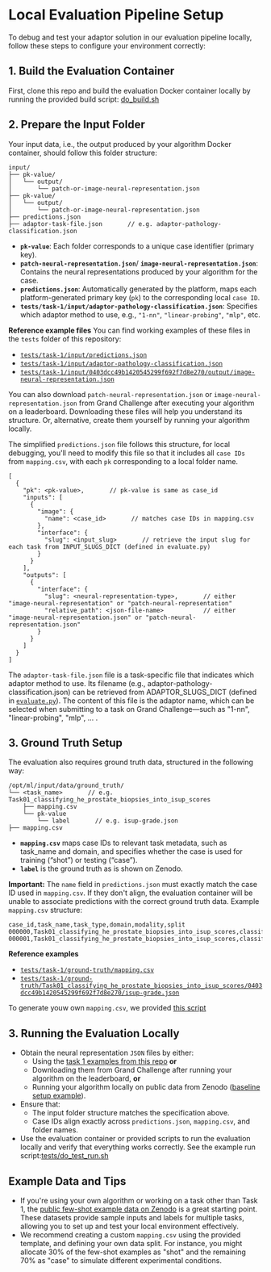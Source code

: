 # Local Evaluation Pipeline Setup
To debug and test your adaptor solution in our evaluation pipeline locally, follow these steps to configure your environment correctly:

## 1. Build the Evaluation Container
First, clone this repo and build the evaluation Docker container locally by running the provided build script:
[do\_build.sh](https://github.com/DIAGNijmegen/unicorn_eval/blob/add-local-debugging/tests/do_build.sh)

## 2. Prepare the Input Folder
Your input data, i.e., the output produced by your algorithm Docker container, should follow this folder structure:

```
input/
├── pk-value/
│   └── output/
│       └── patch-or-image-neural-representation.json
├── pk-value/
│   └── output/
│       └── patch-or-image-neural-representation.json
├── predictions.json
├── adaptor-task-file.json       // e.g. adaptor-pathology-classification.json
```
* **`pk-value`**: Each folder corresponds to a unique case identifier (primary key).
* **`patch-neural-representation.json`**/ **`image-neural-representation.json`**: Contains the neural representations produced by your algorithm for the case.
* **`predictions.json`**: Automatically generated by the platform, maps each platform-generated primary key (`pk`) to the corresponding local `case ID`.
* **`tests/task-1/input/adaptor-pathology-classification.json`**: Specifies which adaptor method to use, e.g., `"1-nn"`, `"linear-probing"`, `"mlp"`, etc.

**Reference example files**
You can find working examples of these files in the `tests` folder of this repository:
* [`tests/task-1/input/predictions.json`](tests/task-1/input/predictions.json)
* [`tests/task-1/input/adaptor-pathology-classification.json`](tests/task-1/input/adaptor-pathology-classification.json)
* [`tests/task-1/input/0403dcc49b1420545299f692f7d8e270/output/image-neural-representation.json`](tests/task-1/input/0403dcc49b1420545299f692f7d8e270/output/image-neural-representation.json)

You can also download `patch-neural-representation.json` or `image-neural-representation.json` from Grand Challenge after executing your algorithm on a leaderboard. Downloading these files will help you understand its structure. Or, alternative, create them yourself by running your algorithm locally.

The simplified `predictions.json` file follows this structure, for local debugging, you'll need to modify this file so that it includes all `case IDs` from `mapping.csv`, with each `pk` corresponding to a local folder name.
```
[
  {
    "pk": <pk-value>,       // pk-value is same as case_id
    "inputs": [
      {
        "image": {
          "name": <case_id>       // matches case IDs in mapping.csv
        },
        "interface": {
          "slug": <input_slug>       // retrieve the input slug for each task from INPUT_SLUGS_DICT (defined in evaluate.py)
        }
      }
    ],
    "outputs": [
      {
        "interface": {
          "slug": <neural-representation-type>,       // either "image-neural-representation" or "patch-neural-representation"
          "relative_path": <json-file-name>           // either "image-neural-representation.json" or "patch-neural-representation.json"
        }
      }
    ]
  }
]
```

The `adaptor-task-file.json` file is a task-specific file that indicates which adaptor method to use. Its filename (e.g., adaptor-pathology-classification.json) can be retrieved from ADAPTOR_SLUGS_DICT (defined in [`evaluate.py`](src/unicorn_eval/evaluate.py)). The content of this file is the adaptor name, which can be selected when submitting to a task on Grand Challenge—such as "1-nn", "linear-probing", "mlp", ... .

## 3. Ground Truth Setup
The evaluation also requires ground truth data, structured in the following way:

``` 
/opt/ml/input/data/ground_truth/
└── <task_name>       // e.g. Task01_classifying_he_prostate_biopsies_into_isup_scores
    ├── mapping.csv
    └── pk-value
        └── label       // e.g. isup-grade.json
├── mapping.csv
```
* **`mapping.csv`** maps case IDs to relevant task metadata, such as task_name and domain, and specifies whether the case is used for training (“shot”) or testing (“case”).
* **`label`** is the ground truth as is shown on Zenodo.

**Important:** The `name` field in `predictions.json` must exactly match the case ID used in `mapping.csv`. If they don't align, the evaluation container will be unable to associate predictions with the correct ground truth data.
Example `mapping.csv` structure:

```
case_id,task_name,task_type,domain,modality,split
000000,Task01_classifying_he_prostate_biopsies_into_isup_scores,classification,pathology,vision,shot
000001,Task01_classifying_he_prostate_biopsies_into_isup_scores,classification,pathology,vision,case
```

**Reference examples**
* [`tests/task-1/ground-truth/mapping.csv`](tests/task-1/ground-truth/mapping.csv)
* [`tests/task-1/ground-truth/Task01_classifying_he_prostate_biopsies_into_isup_scores/0403dcc49b1420545299f692f7d8e270/isup-grade.json`](tests/task-1/ground-truth/Task01_classifying_he_prostate_biopsies_into_isup_scores/0403dcc49b1420545299f692f7d8e270/isup-grade.json)

To generate youw own `mapping.csv`, we provided [this script](tests/generate_mapping.py)

## 3. Running the Evaluation Locally
- Obtain the neural representation `JSON` files by either:
  - Using the [task 1 examples from this repo](tests/task-1/input)  **or**
  - Downloading them from Grand Challenge after running your algorithm on the leaderboard, **or**
  - Running your algorithm locally on public data from Zenodo ([baseline setup example](https://github.com/DIAGNijmegen/unicorn_baseline/blob/main/setup-docker.md)).
- Ensure that:
  - The input folder structure matches the specification above.
  - Case IDs align exactly across `predictions.json`, `mapping.csv`, and folder names.
- Use the evaluation container or provided scripts to run the evaluation locally and verify that everything works correctly. See the example run script:[tests/do_test_run.sh](tests/do_test_run.sh)


## Example Data and Tips
- If you're using your own algorithm or working on a task other than Task 1, the [public few-shot example data on Zenodo](https://doi.org/10.5281/zenodo.14832502) is a great starting point. These datasets provide sample inputs and labels for multiple tasks, allowing you to set up and test your local environment effectively.
- We recommend creating a custom `mapping.csv` using the provided template, and defining your own data split. For instance, you might allocate 30% of the few-shot examples as "shot" and the remaining 70% as "case" to simulate different experimental conditions.